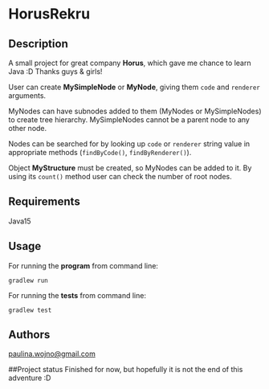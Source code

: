 # HorusRekru

## Description
A small project for great company **Horus**, which gave me chance to learn Java :D
Thanks guys & girls!

User can create **MySimpleNode** or **MyNode**, giving them `code` and `renderer` arguments.

MyNodes can have subnodes added to them (MyNodes or MySimpleNodes) to create tree hierarchy.
MySimpleNodes cannot be a parent node to any other node.

Nodes can be searched for by looking up `code` or `renderer` string value in appropriate methods (`findByCode()`, `findByRenderer()`).

Object **MyStructure** must be created, so MyNodes can be added to it. By using its `count()` method user can check the number of root nodes.




## Requirements
Java15

## Usage
For running the **program** from command line:
```
gradlew run
```

For running the **tests** from command line:

```
gradlew test
```

## Authors
paulina.wojno@gmail.com

##Project status
Finished for now, but hopefully it is not the end of this adventure :D